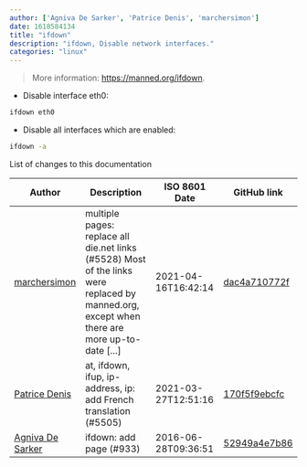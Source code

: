 ```yaml
---
author: ['Agniva De Sarker', 'Patrice Denis', 'marchersimon']
date: 1618584134
title: "ifdown"
description: "ifdown, Disable network interfaces."
categories: "linux"
---
```

> More information: <https://manned.org/ifdown>.

- Disable interface eth0:

```bash
ifdown eth0
```

- Disable all interfaces which are enabled:

```bash
ifdown -a
```
List of changes to this documentation


Author | Description | ISO 8601 Date | GitHub link
------|-----|-----|-----
[marchersimon](mailto:50295997+marchersimon@users.noreply.github.com) | multiple pages: replace all die.net links (#5528) Most of the links were replaced by manned.org, except when there are more up-to-date [...] | 2021-04-16T16:42:14 | [dac4a710772f](https://github.com/tldr-pages/tldr/commit/dac4a710772f9adef5b9883172fb30ed2416c0eb)
[Patrice Denis](mailto:patrice.denis@gmail.com) | at, ifdown, ifup, ip-address, ip: add French translation (#5505) | 2021-03-27T12:51:16 | [170f5f9ebcfc](https://github.com/tldr-pages/tldr/commit/170f5f9ebcfca1427d1f70e33387134c09795552)
[Agniva De Sarker](mailto:agnivade@yahoo.co.in) | ifdown: add page (#933) | 2016-06-28T09:36:51 | [52949a4e7b86](https://github.com/tldr-pages/tldr/commit/52949a4e7b863581e06ccf4edf17b13f7e830ece)

